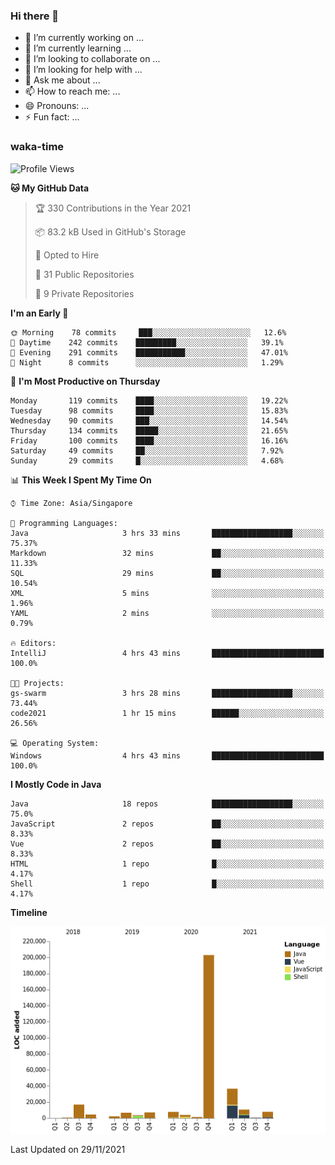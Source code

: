 ### Hi there 👋

- 🔭 I’m currently working on ...
- 🌱 I’m currently learning ...
- 👯 I’m looking to collaborate on ...
- 🤔 I’m looking for help with ...
- 💬 Ask me about ...
- 📫 How to reach me: ...
- 😄 Pronouns: ...
- ⚡ Fun fact: ...


<!--
**xiumu2017/xiumu2017** is a ✨ _special_ ✨ repository because its `README.md` (this file) appears on your GitHub profile.

Here are some ideas to get you started:

- 🔭 I’m currently working on ...
- 🌱 I’m currently learning ...
- 👯 I’m looking to collaborate on ...
- 🤔 I’m looking for help with ...
- 💬 Ask me about ...
- 📫 How to reach me: ...
- 😄 Pronouns: ...
- ⚡ Fun fact: ...
-->

### waka-time 
<!--START_SECTION:waka-->
![Profile Views](http://img.shields.io/badge/Profile%20Views-0-blue)

**🐱 My GitHub Data** 

> 🏆 330 Contributions in the Year 2021
 > 
> 📦 83.2 kB Used in GitHub's Storage 
 > 
> 💼 Opted to Hire
 > 
> 📜 31 Public Repositories 
 > 
> 🔑 9 Private Repositories  
 > 
**I'm an Early 🐤** 

```text
🌞 Morning    78 commits     ███░░░░░░░░░░░░░░░░░░░░░░   12.6% 
🌆 Daytime    242 commits    █████████░░░░░░░░░░░░░░░░   39.1% 
🌃 Evening    291 commits    ███████████░░░░░░░░░░░░░░   47.01% 
🌙 Night      8 commits      ░░░░░░░░░░░░░░░░░░░░░░░░░   1.29%

```
📅 **I'm Most Productive on Thursday** 

```text
Monday       119 commits    ████░░░░░░░░░░░░░░░░░░░░░   19.22% 
Tuesday      98 commits     ████░░░░░░░░░░░░░░░░░░░░░   15.83% 
Wednesday    90 commits     ███░░░░░░░░░░░░░░░░░░░░░░   14.54% 
Thursday     134 commits    █████░░░░░░░░░░░░░░░░░░░░   21.65% 
Friday       100 commits    ████░░░░░░░░░░░░░░░░░░░░░   16.16% 
Saturday     49 commits     ██░░░░░░░░░░░░░░░░░░░░░░░   7.92% 
Sunday       29 commits     █░░░░░░░░░░░░░░░░░░░░░░░░   4.68%

```


📊 **This Week I Spent My Time On** 

```text
⌚︎ Time Zone: Asia/Singapore

💬 Programming Languages: 
Java                     3 hrs 33 mins       ██████████████████░░░░░░░   75.37% 
Markdown                 32 mins             ██░░░░░░░░░░░░░░░░░░░░░░░   11.33% 
SQL                      29 mins             ██░░░░░░░░░░░░░░░░░░░░░░░   10.54% 
XML                      5 mins              ░░░░░░░░░░░░░░░░░░░░░░░░░   1.96% 
YAML                     2 mins              ░░░░░░░░░░░░░░░░░░░░░░░░░   0.79%

🔥 Editors: 
IntelliJ                 4 hrs 43 mins       █████████████████████████   100.0%

🐱‍💻 Projects: 
gs-swarm                 3 hrs 28 mins       ██████████████████░░░░░░░   73.44% 
code2021                 1 hr 15 mins        ██████░░░░░░░░░░░░░░░░░░░   26.56%

💻 Operating System: 
Windows                  4 hrs 43 mins       █████████████████████████   100.0%

```

**I Mostly Code in Java** 

```text
Java                     18 repos            ██████████████████░░░░░░░   75.0% 
JavaScript               2 repos             ██░░░░░░░░░░░░░░░░░░░░░░░   8.33% 
Vue                      2 repos             ██░░░░░░░░░░░░░░░░░░░░░░░   8.33% 
HTML                     1 repo              █░░░░░░░░░░░░░░░░░░░░░░░░   4.17% 
Shell                    1 repo              █░░░░░░░░░░░░░░░░░░░░░░░░   4.17%

```


**Timeline**

![Chart not found](https://raw.githubusercontent.com/xiumu2017/xiumu2017/main/charts/bar_graph.png) 


 Last Updated on 29/11/2021
<!--END_SECTION:waka-->
